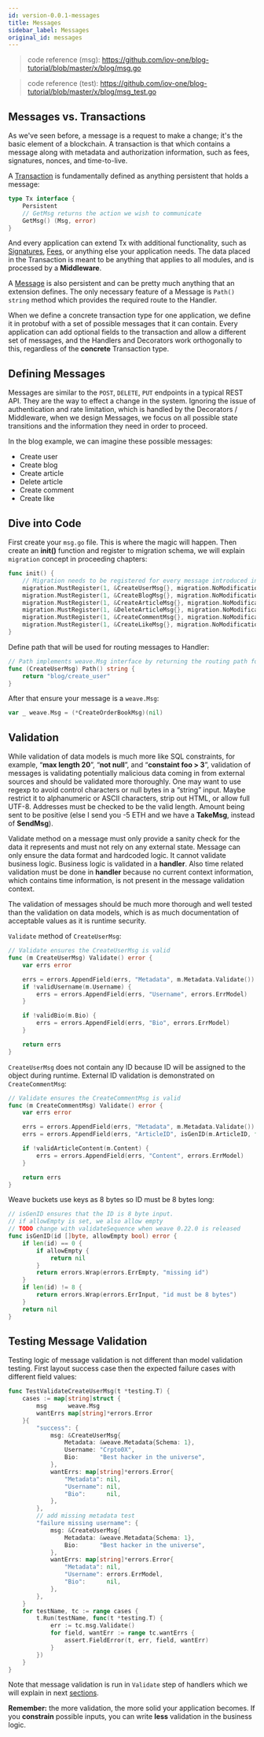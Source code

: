 ```yaml
---
id: version-0.0.1-messages
title: Messages
sidebar_label: Messages
original_id: messages
---
```


> code reference (msg): https://github.com/iov-one/blog-tutorial/blob/master/x/blog/msg.go

> code reference (test): https://github.com/iov-one/blog-tutorial/blob/master/x/blog/msg_test.go

## Messages vs. Transactions

As we've seen before, a message is a request to make a change; it's the basic element of a blockchain. A transaction is that which contains a message along with metadata and authorization information, such as fees, signatures, nonces, and time-to-live.

A [Transaction](https://godoc.org/github.com/iov-one/weave#Tx) is fundamentally defined as anything persistent that holds a message:

```go
type Tx interface {
    Persistent
    // GetMsg returns the action we wish to communicate
    GetMsg() (Msg, error)
}
```

And every application can extend Tx with additional functionality, such as [Signatures](https://godoc.org/github.com/iov-one/weave/x/sigs#SignedTx), [Fees](https://godoc.org/github.com/iov-one/weave/x/cash#FeeTx), or anything else your application needs. The data placed in the Transaction is meant to be anything that applies to all modules, and is processed by a **Middleware**.

A [Message](https://godoc.org/github.com/iov-one/weave#Msg) is also persistent and can be pretty much anything that an extension defines. The only necessary feature of a Message is `Path() string` method which provides the required route to the Handler.

When we define a concrete transaction type for one application, we define it in protobuf with a set of possible messages that it can contain. Every application can add optional fields to the transaction and allow a different set of messages, and the Handlers and Decorators work orthogonally to this, regardless of the **concrete** Transaction type.

## Defining Messages

Messages are similar to the `POST`, `DELETE`, `PUT` endpoints in a typical REST API. They are the way to effect a change in the system. Ignoring the issue of authentication and rate limitation, which is handled by the Decorators / Middleware, when we design Messages, we focus on all possible state transitions and the information they need in order to proceed.

In the blog example, we can imagine these possible messages:

- Create user
- Create blog
- Create article
- Delete article
- Create comment
- Create like

## Dive into Code

First create your `msg.go` file. This is where the magic will happen.
Then create an **init()** function and register to migration schema, we will explain `migration` concept in proceeding chapters:

```go
func init() {
    // Migration needs to be registered for every message introduced in the codec.
    migration.MustRegister(1, &CreateUserMsg{}, migration.NoModification)
    migration.MustRegister(1, &CreateBlogMsg{}, migration.NoModification)
    migration.MustRegister(1, &CreateArticleMsg{}, migration.NoModification)
    migration.MustRegister(1, &DeleteArticleMsg{}, migration.NoModification)
    migration.MustRegister(1, &CreateCommentMsg{}, migration.NoModification)
    migration.MustRegister(1, &CreateLikeMsg{}, migration.NoModification)
}
```

Define path that will be used for routing messages to Handler:

```go
// Path implements weave.Msg interface by returning the routing path for this message
func (CreateUserMsg) Path() string {
    return "blog/create_user"
}
```

After that ensure your message is a `weave.Msg`:

```go
var _ weave.Msg = (*CreateOrderBookMsg)(nil)
```

## Validation

While validation of data models is much more like SQL constraints, for example, “**max length 20**”, “**not null**”,  and “**constaint foo > 3**”, validation of messages is validating potentially malicious data coming in from external sources and should be validated more thoroughly. One may want to use regexp to avoid control characters or null bytes in a “string” input. Maybe restrict it to alphanumeric or ASCII characters, strip out HTML, or allow full UTF-8. Addresses must be checked to be the valid length. Amount being sent to be positive (else I send you -5 ETH and we have a **TakeMsg**, instead of **SendMsg**).

Validate method on a message must only provide a sanity check for the data it represents and must not rely on any external state. Message can only ensure the data format and hardcoded logic. It cannot validate business logic. Business logic is validated in a **handler**. Also time related validation must be done in **handler** because no current context information, which contains time information, is not present in the message validation context.

The validation of messages should be much more thorough and well tested than the validation on data models, which is as much documentation of acceptable values as it is runtime security.

`Validate` method of `CreateUserMsg`:

```go
// Validate ensures the CreateUserMsg is valid
func (m CreateUserMsg) Validate() error {
    var errs error

    errs = errors.AppendField(errs, "Metadata", m.Metadata.Validate())
    if !validUsername(m.Username) {
        errs = errors.AppendField(errs, "Username", errors.ErrModel)
    }

    if !validBio(m.Bio) {
        errs = errors.AppendField(errs, "Bio", errors.ErrModel)
    }

    return errs
}
```

`CreateUserMsg` does not contain any ID because ID will be assigned to the object during runtime. External ID validation is demonstrated on `CreateCommentMsg`:

```go
// Validate ensures the CreateCommentMsg is valid
func (m CreateCommentMsg) Validate() error {
    var errs error

    errs = errors.AppendField(errs, "Metadata", m.Metadata.Validate())
    errs = errors.AppendField(errs, "ArticleID", isGenID(m.ArticleID, false))

    if !validArticleContent(m.Content) {
        errs = errors.AppendField(errs, "Content", errors.ErrModel)
    }

    return errs
}
```

Weave buckets use keys as 8 bytes so ID must be 8 bytes long:

```go
// isGenID ensures that the ID is 8 byte input.
// if allowEmpty is set, we also allow empty
// TODO change with validateSequence when weave 0.22.0 is released
func isGenID(id []byte, allowEmpty bool) error {
    if len(id) == 0 {
        if allowEmpty {
            return nil
        }
        return errors.Wrap(errors.ErrEmpty, "missing id")
    }
    if len(id) != 8 {
        return errors.Wrap(errors.ErrInput, "id must be 8 bytes")
    }
    return nil
}
```

## Testing Message Validation

Testing logic of message validation is not different than model validation testing. First layout success case then the expected failure cases with different field values:

```go
func TestValidateCreateUserMsg(t *testing.T) {
	cases := map[string]struct {
		msg      weave.Msg
		wantErrs map[string]*errors.Error
	}{
		"success": {
			msg: &CreateUserMsg{
				Metadata: &weave.Metadata{Schema: 1},
				Username: "Crpto0X",
				Bio:      "Best hacker in the universe",
			},
			wantErrs: map[string]*errors.Error{
				"Metadata": nil,
				"Username": nil,
				"Bio":      nil,
			},
		},
		// add missing metadata test
		"failure missing username": {
			msg: &CreateUserMsg{
				Metadata: &weave.Metadata{Schema: 1},
				Bio:      "Best hacker in the universe",
			},
			wantErrs: map[string]*errors.Error{
				"Metadata": nil,
				"Username": errors.ErrModel,
				"Bio":      nil,
			},
		},
	}
	for testName, tc := range cases {
		t.Run(testName, func(t *testing.T) {
			err := tc.msg.Validate()
			for field, wantErr := range tc.wantErrs {
				assert.FieldError(t, err, field, wantErr)
			}
		})
	}
}
```

Note that message validation is run in `Validate` step of handlers which we will explain in next [sections](weave/tutorial/07-handlers.md#validation).

**Remember:** the more validation, the more solid your application becomes. If you **constrain** possible inputs, you can write **less** validation in the business logic.
